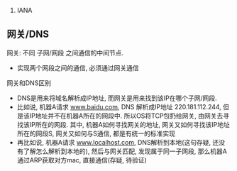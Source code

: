 1. IANA


## 网关/DNS
网关: 不同 子网/网段 之间通信的中间节点.
- 实现两个网段之间的通信, 必须通过网关通信

网关和DNS区别
- DNS是用来将域名解析成IP地址, 而网关是用来找到该IP在哪个子网/网段.
- 比如说, 机器A请求 www.baidu.com, DNS 解析成IP地址 220.181.112.244, 但是该IP地址并不在机器A所在的网段中. 所以OS将TCP包扔给网关, 由网关去寻找该IP所在的网段. 其中, 机器A如何寻找网关的地址, 网关又如何寻找该IP地址所在的网段S, 网关又如何与S通信, 都是有统一的标准实现
- 再比如说, 机器A请求 www.localhost.com, DNS解析到本地(这句存疑, 还没有了解怎么解析到本地的), 然后与网关匹配, 发现属于同一子网段, 那么机器A通过ARP获取对方mac, 直接通信(存疑, 待验证)
